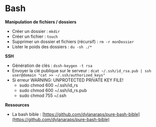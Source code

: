 # Bash

**Manipulation de fichiers / dossiers**

* Créer un dossier : `mkdir`
* Créer un fichier : `touch`
* Supprimer un dossier et fichiers (récursif) : `rm -r monDossier`
* Lister le poids des dossiers : `du -sh ./*`

**SSH**

* Génération de clés : `dssh-keygen -t rsa`
* Envoyer la clé publique sur le serveur : `dcat ~/.ssh/id_rsa.pub | ssh user@domain "cat >> ~/.ssh/authorized_keys"`
* Si erreur WARNING: UNPROTECTED PRIVATE KEY FILE! &#x20;
  * sudo chmod 600 \~/.ssh/id\_rs
  * sudo chmod 600 \~/.ssh/id\_rs.pub
  * sudo chmod 755 \~/.ssh

**Ressources**

* La bash bible : [https://github.com/dylanaraps/pure-bash-bible](https://github.com/dylanaraps/pure-bash-bible)



